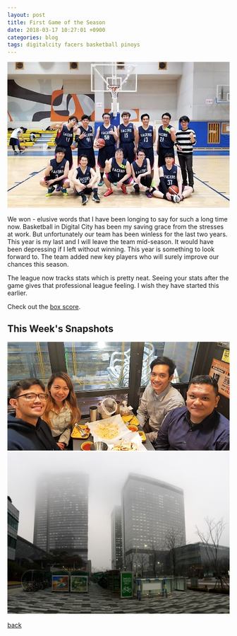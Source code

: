 ```yaml
---
layout: post
title: First Game of the Season
date: 2018-03-17 10:27:01 +0900
categories: blog
tags: digitalcity facers basketball pinoys
---
```


![](/assets/img/20180317-facers.jpg "Facers Wanna One 2018")

We won - elusive words that I have been longing to say for such a long time now. Basketball in Digital City has been my saving grace from the stresses at work. But unfortunately our team has been winless for the last two years. This year is my last and I will leave the team mid-season. It would have been depressing if I left without winning. This year is something to look forward to. The team added new key players who will surely improve our chances this season. 

The league now tracks stats which is pretty neat. Seeing your stats after the game gives that professional league feeling. I wish they have started this earlier. 

Check out the [box score](/assets/img/20180314-boxscore.jpg).

## This Week's Snapshots
![](/assets/img/20180316-kkanbu.jpeg "Kkanbu Dinner with Tito Vince")
![](/assets/img/20180315-foggy.jpg "Foggy Day in Digital City")

[back](/blog)